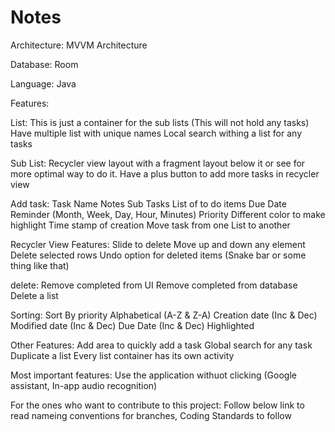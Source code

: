 # Notes
Architecture: MVVM Architecture

Database: Room

Language: Java

Features:

List:
This is just a container for the sub lists (This will not hold any tasks)
Have multiple list with unique names
Local search withing a list for any tasks


Sub List:
Recycler view layout with a fragment layout below it or see for more optimal way to do it.
Have a plus button to add more tasks in recycler view 

Add task:
Task Name
Notes
Sub Tasks
List of to do items
Due Date
Reminder (Month, Week, Day, Hour, Minutes)
Priority
Different color to make highlight
Time stamp of creation
Move task from one List to another

Recycler View Features:
Slide to delete
Move up and down any element
Delete selected rows
Undo option for deleted items (Snake bar or some thing like that)

delete:
Remove completed from UI
Remove completed from database
Delete a list

Sorting:
Sort By priority
Alphabetical (A-Z & Z-A)
Creation date (Inc & Dec)
Modified date (Inc & Dec)
Due Date (Inc & Dec)
Highlighted

Other Features:
Add area to quickly add a task
Global search for any task
Duplicate a list
Every list container has its own activity

Most important features:
Use the application withuot clicking (Google assistant, In-app audio recognition)

For the ones who want to contribute to this project:
Follow below link to read nameing conventions for branches, Coding Standards to follow

